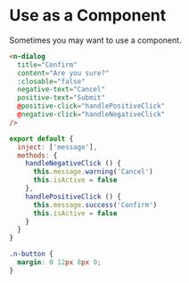 # Use as a Component
Sometimes you may want to use a component.
```html
<n-dialog
  title="Confirm"
  content="Are you sure?" 
  :closable="false"
  negative-text="Cancel"
  positive-text="Submit"
  @positive-click="handlePositiveClick"
  @negative-click="handleNegativeClick"
/>
```
```js
export default {
  inject: ['message'],
  methods: {
    handleNegativeClick () {
      this.message.warning('Cancel')
      this.isActive = false
    },
    handlePositiveClick () {
      this.message.success('Confirm')
      this.isActive = false
    }
  }
}
```
```css
.n-button {
  margin: 0 12px 8px 0;
}
```